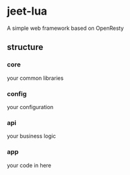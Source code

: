 # jeet-lua
A simple web framework based on OpenResty

## structure

### core
 your common libraries

### config
 your configuration

### api
 your business logic

### app
 your code in here

